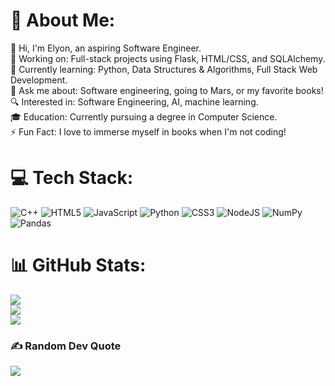# 💫 About Me:
👋 Hi, I'm Elyon, an aspiring Software Engineer.<br>🔭 Working on: Full-stack projects using Flask, HTML/CSS, and SQLAlchemy.<br>🌱 Currently learning: Python, Data Structures & Algorithms, Full Stack Web Development.<br>💬 Ask me about: Software engineering, going to Mars, or my favorite books!<br>🔍 Interested in: Software Engineering, AI, machine learning.<br>🎓 Education: Currently pursuing a degree in Computer Science.<br>⚡ Fun Fact: I love to immerse myself in books when I'm not coding!


# 💻 Tech Stack:
![C++](https://img.shields.io/badge/c++-%2300599C.svg?style=flat-square&logo=c%2B%2B&logoColor=white) ![HTML5](https://img.shields.io/badge/html5-%23E34F26.svg?style=flat-square&logo=html5&logoColor=white) ![JavaScript](https://img.shields.io/badge/javascript-%23323330.svg?style=flat-square&logo=javascript&logoColor=%23F7DF1E) ![Python](https://img.shields.io/badge/python-3670A0?style=flat-square&logo=python&logoColor=ffdd54) ![CSS3](https://img.shields.io/badge/css3-%231572B6.svg?style=flat-square&logo=css3&logoColor=white) ![NodeJS](https://img.shields.io/badge/node.js-6DA55F?style=flat-square&logo=node.js&logoColor=white) ![NumPy](https://img.shields.io/badge/numpy-%23013243.svg?style=flat-square&logo=numpy&logoColor=white) ![Pandas](https://img.shields.io/badge/pandas-%23150458.svg?style=flat-square&logo=pandas&logoColor=white)
# 📊 GitHub Stats:
![](https://github-readme-stats.vercel.app/api?username=Elyon-code&theme=algolia&hide_border=false&include_all_commits=false&count_private=false)<br/>
![](https://github-readme-streak-stats.herokuapp.com/?user=Elyon-code&theme=algolia&hide_border=false)<br/>
![](https://github-readme-stats.vercel.app/api/top-langs/?username=Elyon-code&theme=algolia&hide_border=false&include_all_commits=false&count_private=false&layout=compact)

### ✍️ Random Dev Quote
![](https://quotes-github-readme.vercel.app/api?type=horizontal&theme=radical)

